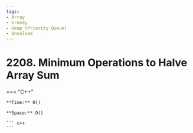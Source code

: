 ```yaml
---
tags:
- Array
- Greedy
- Heap (Priority Queue)
- Unsolved
---
```



# 2208. Minimum Operations to Halve Array Sum

=== "C++"

    **Time:** O()

    **Space:** O()

    ``` c++
    ```